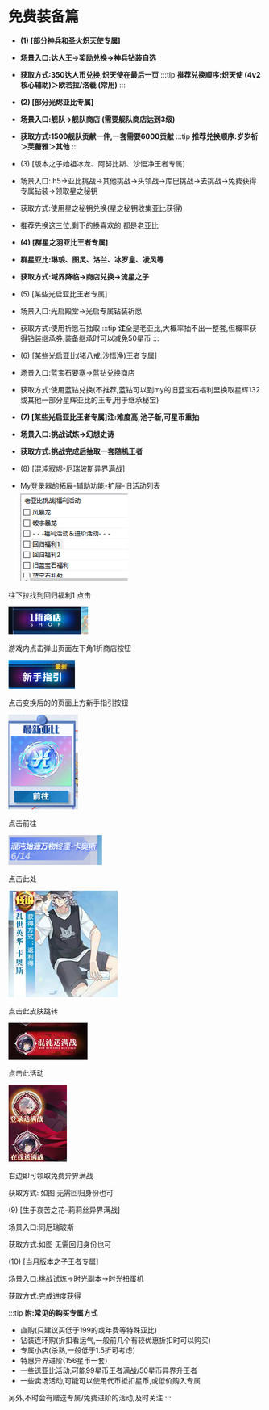 # 免费装备篇

- **(1) [部分神兵和圣火炽天使专属]**
- **场景入口:达人王→奖励兑换→神兵钻装自选**
- **获取方式:350达人币兑换,炽天使在最后一页**
  :::tip
  **推荐兑换顺序:炽天使 (4v2核心辅助)＞欧若拉/洛羲 (常用)**
  :::

- **(2) [部分光烬亚比专属]**
- **场景入口:舰队→舰队商店 (需要舰队商店达到3级)**
- **获取方式:1500舰队贡献一件,一套需要6000贡献**
  :::tip
  **推荐兑换顺序:岁岁祈＞芙蕾雅＞其他**
  :::

- (3) [版本之子始祖冰龙、阿努比斯、沙悟净王者专属]
- 场景入口: h5→亚比挑战→其他挑战→头领战→库巴挑战→去挑战→免费获得专属钻装→领取星之秘钥
- 获取方式:使用星之秘钥兑换(星之秘钥收集亚比获得)
- 推荐先换这三位,剩下的换喜欢的,都是老亚比
- **(4) [群星之羽亚比王者专属]**
- **群星亚比:琳琅、图灵、洛兰、冰罗皇、凌风等**
- **获取方式:域界降临→商店兑换→流星之子**
- (5) [某些光启亚比王者专属]
- 场景入口:光启殿堂→光启专属钻装祈愿
- 获取方式:使用祈愿石抽取
  :::tip
  **注**全是老亚比,大概率抽不出一整套,但概率获得钻装继承券,装备继承时可以减免50星币
  :::

- (6) [某些光启亚比(猪八戒,沙悟净)王者专属]
- 场景入口:蓝宝石要塞→蓝钻兑换商店
- 获取方式:使用蓝钻兑换(不推荐,蓝钻可以到my的旧蓝宝石福利里换取星辉132或其他一部分星辉亚比的王专,用于继承秘宝)
- **(7) [某些光启亚比王者专属]注:难度高,池子新,可星币重抽**
- **场景入口:挑战试炼→幻想史诗**
- **获取方式:挑战完成后抽取一套随机王者**
- (8) [混沌寂烬-厄瑞玻斯异界满战]
- My登录器的拓展-辅助功能-扩展-旧活动列表
  ![](images/document_582190/free-petcard2_142.png)

往下拉找到回归福利1 点击

![](images/document_582190/free-petcard2_143.png)

游戏内点击弹出页面左下角1折商店按钮

![](images/document_582190/free-petcard2_144.png)

点击变换后的的页面上方新手指引按钮

![](images/document_582190/free-petcard2_145.png)

点击前往

![](images/document_582190/free-petcard2_146.png)

点击此处

![](images/document_582190/free-petcard2_147.png)

点击此皮肤跳转

![](images/document_582190/free-petcard2_148.png)

点击此活动

![](images/document_582190/free-petcard2_149.png)

右边即可领取免费异界满战

获取方式: 如图 无需回归身份也可

(9) [生于哀苦之花-莉莉丝异界满战]

场景入口:同厄瑞玻斯

获取方式:如图 无需回归身份也可

(10) [当月版本之子王者专属]

场景入口:挑战试炼→时光副本→时光扭蛋机

获取方式:完成进度获得

:::tip
**附:常见的购买专属方式**

- 直购(只建议买低于199的或年费等特殊亚比)
- 钻装连环购(折扣看运气,一般前几个有较优惠折扣时可以购买)
- 专属小店(杀熟,一般低于1.5折可考虑)
- 特惠异界进阶(156星币一套)
- 一些送亚比活动,可能99星币王者满战/50星币异界升王者
- 一些卖场活动,可能可以使用代币抵扣星币,或低价购入专属

另外,不时会有赠送专属/免费进阶的活动,及时关注
:::
